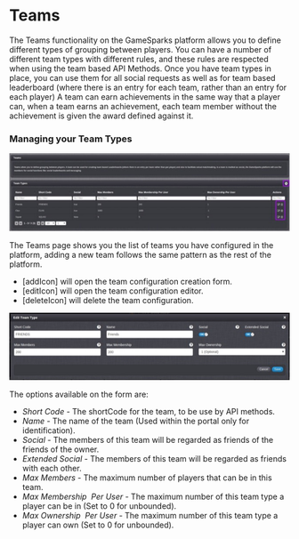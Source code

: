 # Teams

The Teams functionality on the GameSparks platform allows you to define different types of grouping between players. You can have a number of different team types with different rules, and these rules are respected when using the team based API Methods. Once you have team types in place, you can use them for all social requests as well as for team based leaderboard (where there is an entry for each team, rather than an entry for each player) A team can earn achievements in the same way that a player can, when a team earns an achievement, each team member without the achievement is given the award defined against it.

### Managing your Team Types

![](img\Teams\1.jpg)

The Teams page shows you the list of teams you have configured in the platform, adding a new team follows the same pattern as the rest of the platform.

  * [addIcon] will open the team configuration creation form.
  * [editIcon] will open the team configuration editor.
  * [deleteIcon] will delete the team configuration.

![](img\Teams\2.jpg)

The options available on the form are:

  * *Short Code* \- The shortCode for the team, to be use by API methods.
  * *Name* \- The name of the team (Used within the portal only for identification).
  * *Social* \- The members of this team will be regarded as friends of the friends of the owner.
  * *Extended Social* \- The members of this team will be regarded as friends with each other.
  * *Max Members* \- The maximum number of players that can be in this team.
  * *Max Membership  Per User* \- The maximum number of this team type a player can be in (Set to 0 for unbounded).
  * *Max Ownership  Per User* \- The maximum number of this team type a player can own (Set to 0 for unbounded).
